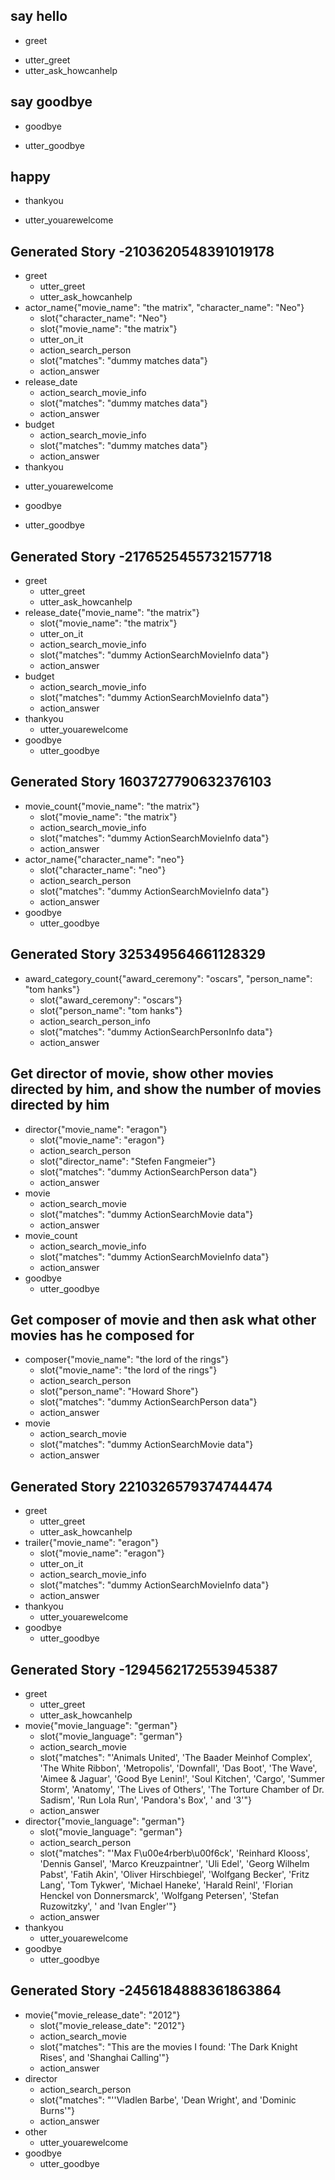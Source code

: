 ## say hello
* greet
 - utter_greet
 - utter_ask_howcanhelp

## say goodbye
* goodbye
 - utter_goodbye

## happy
* thankyou
 - utter_youarewelcome


## Generated Story -2103620548391019178
* greet
    - utter_greet
    - utter_ask_howcanhelp
* actor_name{"movie_name": "the matrix", "character_name": "Neo"}
    - slot{"character_name": "Neo"}
    - slot{"movie_name": "the matrix"}
    - utter_on_it
    - action_search_person
    - slot{"matches": "dummy matches data"}
    - action_answer
* release_date
    - action_search_movie_info
    - slot{"matches": "dummy matches data"}
    - action_answer
* budget
    - action_search_movie_info
    - slot{"matches": "dummy matches data"}
    - action_answer
* thankyou
 - utter_youarewelcome
* goodbye
 - utter_goodbye


## Generated Story -2176525455732157718
* greet
    - utter_greet
    - utter_ask_howcanhelp
* release_date{"movie_name": "the matrix"}
    - slot{"movie_name": "the matrix"}
    - utter_on_it
    - action_search_movie_info
    - slot{"matches": "dummy ActionSearchMovieInfo data"}
    - action_answer
* budget
    - action_search_movie_info
    - slot{"matches": "dummy ActionSearchMovieInfo data"}
    - action_answer
* thankyou
    - utter_youarewelcome
* goodbye
    - utter_goodbye


## Generated Story 1603727790632376103
* movie_count{"movie_name": "the matrix"}
    - slot{"movie_name": "the matrix"}
    - action_search_movie_info
    - slot{"matches": "dummy ActionSearchMovieInfo data"}
    - action_answer
* actor_name{"character_name": "neo"}
    - slot{"character_name": "neo"}
    - action_search_person
    - slot{"matches": "dummy ActionSearchMovieInfo data"}
    - action_answer
* goodbye
    - utter_goodbye


## Generated Story 325349564661128329
* award_category_count{"award_ceremony": "oscars", "person_name": "tom hanks"}
    - slot{"award_ceremony": "oscars"}
    - slot{"person_name": "tom hanks"}
    - action_search_person_info
    - slot{"matches": "dummy ActionSearchPersonInfo data"}
    - action_answer


## Get director of movie, show other movies directed by him, and show the number of movies directed by him
* director{"movie_name": "eragon"}
    - slot{"movie_name": "eragon"}
    - action_search_person
    - slot{"director_name": "Stefen Fangmeier"}
    - slot{"matches": "dummy ActionSearchPerson data"}
    - action_answer
* movie
    - action_search_movie
    - slot{"matches": "dummy ActionSearchMovie data"}
    - action_answer
* movie_count
    - action_search_movie_info
    - slot{"matches": "dummy ActionSearchMovieInfo data"}
    - action_answer
* goodbye
    - utter_goodbye

## Get composer of movie and then ask what other movies has he composed for
* composer{"movie_name": "the lord of the rings"}
    - slot{"movie_name": "the lord of the rings"}
    - action_search_person
    - slot{"person_name": "Howard Shore"}
    - slot{"matches": "dummy ActionSearchPerson data"}
    - action_answer
* movie
    - action_search_movie
    - slot{"matches": "dummy ActionSearchMovie data"}
    - action_answer

 
## Generated Story 2210326579374744474
* greet
    - utter_greet
    - utter_ask_howcanhelp
* trailer{"movie_name": "eragon"}
    - slot{"movie_name": "eragon"}
    - utter_on_it
    - action_search_movie_info
    - slot{"matches": "dummy ActionSearchMovieInfo data"}
    - action_answer
* thankyou
    - utter_youarewelcome
* goodbye
    - utter_goodbye


## Generated Story -1294562172553945387
* greet
    - utter_greet
    - utter_ask_howcanhelp
* movie{"movie_language": "german"}
    - slot{"movie_language": "german"}
    - action_search_movie
    - slot{"matches": "'Animals United', 'The Baader Meinhof Complex', 'The White Ribbon', 'Metropolis', 'Downfall', 'Das Boot', 'The Wave', 'Aimee & Jaguar', 'Good Bye Lenin!', 'Soul Kitchen', 'Cargo', 'Summer Storm', 'Anatomy', 'The Lives of Others', 'The Torture Chamber of Dr. Sadism', 'Run Lola Run', 'Pandora's Box', ' and '3'"}
    - action_answer
* director{"movie_language": "german"}
    - slot{"movie_language": "german"}
    - action_search_person
    - slot{"matches": "'Max F\u00e4rberb\u00f6ck', 'Reinhard Klooss', 'Dennis Gansel', 'Marco Kreuzpaintner', 'Uli Edel', 'Georg Wilhelm Pabst', 'Fatih Akin', 'Oliver Hirschbiegel', 'Wolfgang Becker', 'Fritz Lang', 'Tom Tykwer', 'Michael Haneke', 'Harald Reinl', 'Florian Henckel von Donnersmarck', 'Wolfgang Petersen', 'Stefan Ruzowitzky', ' and 'Ivan Engler'"}
    - action_answer
* thankyou
    - utter_youarewelcome
* goodbye
    - utter_goodbye



## Generated Story -2456184888361863864
* movie{"movie_release_date": "2012"}
    - slot{"movie_release_date": "2012"}
    - action_search_movie
    - slot{"matches": "This are the movies I found: 'The Dark Knight Rises', and 'Shanghai Calling'"}
    - action_answer
* director
    - action_search_person
    - slot{"matches": "''Vladlen Barbe', 'Dean Wright', and 'Dominic Burns'"}
    - action_answer
* other
    - utter_youarewelcome
* goodbye
    - utter_goodbye

